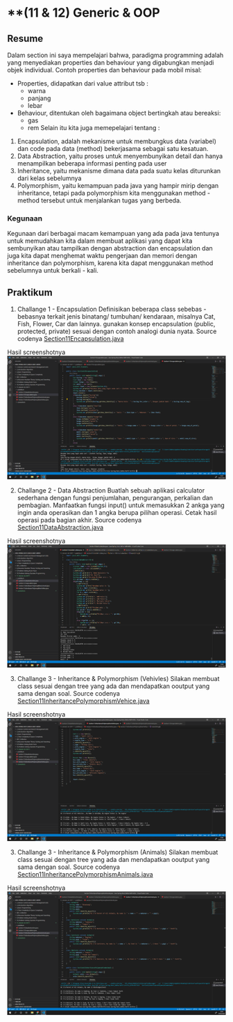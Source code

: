 # **(11 & 12) Generic & OOP

## **Resume**
Dalam section ini saya mempelajari bahwa, paradigma programming adalah yang menyediakan properties dan behaviour yang digabungkan menjadi objek individual.
Contoh properties dan behaviour pada mobil misal:
- Properties, didapatkan dari value attribut tsb :
    - warna
    - panjang
    - lebar
- Behaviour, ditentukan oleh bagaimana object bertingkah atau bereaksi:
    - gas
    - rem
Selain itu kita juga memepelajari tentang :
1. Encapsulation, adalah mekanisme untuk membungkus data (variabel) dan code pada data (method) bekerjasama sebagai satu kesatuan.
2. Data Abstraction, yaitu proses untuk menyembunyikan detail dan hanya menampilkan beberapa informasi penting pada user
3. Inheritance, yaitu mekanisme dimana data pada suatu kelas diturunkan dari kelas sebelumnya
4. Polymorphism, yaitu kemampuan pada java yang hampir mirip dengan inheritance, tetapi pada polymorphism kita menggunakan method - method tersebut untuk menjalankan tugas yang berbeda.

### Kegunaan
Kegunaan dari berbagai macam kemampuan yang ada pada java tentunya untuk memudahkan kita dalam membuat aplikasi yang dapat kita sembunyikan atau tampilkan dengan abstraction dan encapsulation dan juga kita dapat menghemat waktu pengerjaan dan memori dengan inheritance dan polymorphism, karena kita dapat menggunakan method sebelumnya untuk berkali - kali.

## **Praktikum**
1. Challange 1 - Encapsulation
Definisikan beberapa class sebebas - bebasnya terkait jenis binatang/ tumbuhan/ kendaraan, misalnya Cat, Fish, Flower, Car dan lainnya. gunakan konsep encapsulation (public, protected, private) sesuai dengan contoh analogi dunia nyata. Source codenya [Section11Encapsulation.java](https://github.com/RakhaRafifA/Java-Spring-Boot_Rakha-Rafif-Arifin/blob/ef9157a1ffb93bd5501a30d44fe513f00e45b028/11_Generic%20&%20OOP%201/praktikum/Section11Encapsulation.java)

Hasil screenshotnya ![Section11Encapsulation.java](https://github.com/RakhaRafifA/Java-Spring-Boot_Rakha-Rafif-Arifin/blob/ef9157a1ffb93bd5501a30d44fe513f00e45b028/11_Generic%20&%20OOP%201/screenshots/Screenshot%20Challange%201%20-%20Encapsulation.PNG)

2. Challange 2 - Data Abstraction
Buatlah sebuah aplikasi calculator sederhana dengan fungsi penjumlahan, pengurangan, perkalian dan pembagian. Manfaatkan fungsi input() untuk memasukkan 2 ankga yang ingin anda operasikan dan 1 angka berupa pilihan operasi. Cetak hasil operasi pada bagian akhir. Source codenya [Section11DataAbstraction.java](https://github.com/RakhaRafifA/Java-Spring-Boot_Rakha-Rafif-Arifin/blob/ef9157a1ffb93bd5501a30d44fe513f00e45b028/11_Generic%20&%20OOP%201/praktikum/Section11DataAbstraction.java)

Hasil screenshotnya ![Section11DataAbstraction.java](https://github.com/RakhaRafifA/Java-Spring-Boot_Rakha-Rafif-Arifin/blob/ef9157a1ffb93bd5501a30d44fe513f00e45b028/11_Generic%20&%20OOP%201/screenshots/Screenshot%20Challange%202%20-%20Data%20Abstraction.PNG)

3. Challange 3 - Inheritance & Polymorphism (Vehivles)
Silakan membuat class sesuai dengan tree yang ada dan mendapatkan ooutput yang sama dengan soal. Source codenya [Section11InheritancePolymorphismVehice.java](https://github.com/RakhaRafifA/Java-Spring-Boot_Rakha-Rafif-Arifin/blob/ef9157a1ffb93bd5501a30d44fe513f00e45b028/11_Generic%20&%20OOP%201/praktikum/Section11InheritancePolymorphismVehice.java)

Hasil screenshotnya ![Section11InheritancePolymorphismVehice.java](https://github.com/RakhaRafifA/Java-Spring-Boot_Rakha-Rafif-Arifin/blob/ef9157a1ffb93bd5501a30d44fe513f00e45b028/11_Generic%20&%20OOP%201/screenshots/Screenshot%20Challange%203%20-%20Inheritance%20and%20Polymorphism%20Vehicle.PNG)

3. Challange 3 - Inheritance & Polymorphism (Animals)
Silakan membuat class sesuai dengan tree yang ada dan mendapatkan ooutput yang sama dengan soal. Source codenya [Section11InheritancePolymorphismAnimals.java](https://github.com/RakhaRafifA/Java-Spring-Boot_Rakha-Rafif-Arifin/blob/ef9157a1ffb93bd5501a30d44fe513f00e45b028/11_Generic%20&%20OOP%201/praktikum/Section11InheritancePolymorphismAnimals.java)

Hasil screenshotnya ![Section11InheritancePolymorphismAnimals.java](https://github.com/RakhaRafifA/Java-Spring-Boot_Rakha-Rafif-Arifin/blob/ef9157a1ffb93bd5501a30d44fe513f00e45b028/11_Generic%20&%20OOP%201/screenshots/Screenshot%20Challange%203%20-%20Inheritance%20and%20Polymorphism%20Animals.PNG)